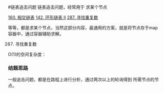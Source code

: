 #链表追击问题
链表追击问题，经常用于 求某个节点

[160. 相交链表](https://leetcode-cn.com/problems/intersection-of-two-linked-lists/)
[142. 环形链表 II](https://leetcode-cn.com/problems/linked-list-cycle-ii/)
[287. 寻找重复数](https://leetcode-cn.com/problems/find-the-duplicate-number/submissions/)

等等，都是求某个节点，当然这部分内容，最通用的方案，就是将节点存于map容器中，通过容器辅助求解。

287. 寻找重复数

O(1)的空间复杂度：
### 结题思路
一般追击问题，都是在路程上进行分析，通过两次以上的轮询得到 所需节点的节点。